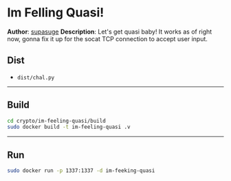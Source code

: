 # Im Felling Quasi!
**Author**: [supasuge](https://github.com/supasuge)
**Description**: Let's get quasi baby!
It works as of right now, gonna fix it up for the socat TCP connection to accept user input.

## Dist 
- `dist/chal.py`

---

## Build

```sh
cd crypto/im-feeling-quasi/build
sudo docker build -t im-feeling-quasi .v
```

---

## Run

```sh
sudo docker run -p 1337:1337 -d im-feeking-quasi
```